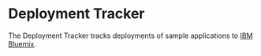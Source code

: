 # Deployment Tracker

The Deployment Tracker tracks deployments of sample applications to [IBM Bluemix](https://www.bluemix.net/).
